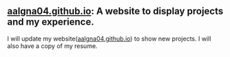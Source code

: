 ## [aalgna04.github.io](https://aalagna04.github.io/): A website to display projects and my experience.
I will update my website([aalgna04.github.io](https://aalagna04.github.io/)) to show new projects. I will also have a copy of my resume.
